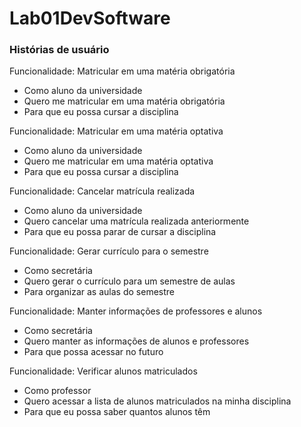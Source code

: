 # Lab01DevSoftware

### **Histórias de usuário**

Funcionalidade: Matricular em uma matéria obrigatória

 - Como aluno da universidade   
 - Quero me matricular em uma matéria obrigatória   
 - Para que eu possa cursar a disciplina

Funcionalidade: Matricular em uma matéria optativa

 - Como aluno da universidade   
 - Quero me matricular em uma matéria optativa 
 - Para que eu possa cursar a disciplina

Funcionalidade: Cancelar matrícula realizada

 - Como aluno da universidade   
 - Quero cancelar uma matrícula realizada anteriormente   
 - Para que eu possa parar de cursar a disciplina

Funcionalidade: Gerar currículo para o semestre

 - Como secretária   
 - Quero gerar o currículo para um semestre de aulas  
 - Para organizar as aulas do semestre

Funcionalidade: Manter informações de professores e alunos

 - Como secretária   
 - Quero manter as informações de alunos e professores
 - Para que possa acessar no futuro

Funcionalidade: Verificar alunos matriculados

 - Como professor   
 - Quero acessar a lista de alunos matriculados na minha disciplina   
 - Para que eu possa saber quantos alunos têm
